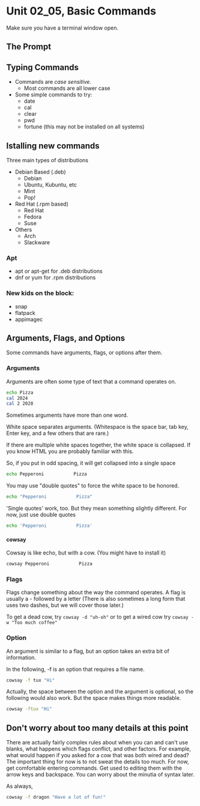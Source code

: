 # Unit 02_05, Basic Commands

Make sure you have a terminal window open.

## The Prompt

## Typing Commands

* Commands are *case sensitive.*
  * Most commands are all lower case
* Some simple commands to try:
  * date
  * cal
  * clear
  * pwd
  * fortune (this may not be installed on all systems)

## Istalling new commands

Three main types of distributions
* Debian Based  (.deb)
  * Debian
  * Ubuntu, Kubuntu, etc
  * Mint
  * Pop!
* Red Hat (.rpm based)
  * Red Hat
  * Fedora
  * Suse
* Others
  * Arch
  * Slackware
  
### Apt  
  * apt or apt-get for .deb distributions
  * dnf or yum for .rpm distributions

### New kids on the block:
  * snap
  * flatpack
  * appimagec      

## Arguments, Flags, and Options

Some commands have arguments, flags, or options after them.

### Arguments

Arguments are often some type of text that a command operates on.

```bash
echo Pizza
cal 2024
cal 2 2028
```

Sometimes arguments have more than one word.

White space separates arguments.  (Whitespace is the space bar, tab key, Enter key, and a few others that are rare.)

If there are multiple white spaces together, the white space is collapsed.  If you know HTML you are probably familiar with this.

So, if you put in odd spacing, it will get collapsed into a single space

```bash
echo Pepperoni           Pizza
```

You may use "double quotes" to force the white space to be honored.

```bash
echo "Pepperoni           Pizza"
```

'Single quotes' work, too.  But they mean something slightly different.  For now, just use double quotes

```bash
echo 'Pepperoni           Pizza'
```

#### cowsay

Cowsay is like echo, but with a cow.  (You might have to install it)

```bash
cowsay Pepperoni           Pizza
```

### Flags

Flags change something about the way the command operates.  A flag is usually a - followed by a letter (There is also sometimes a long form that uses two dashes, but we will cover those later.)

To get a dead cow, try ```cowsay -d "uh-oh"```  or to get a wired cow try ```cowsay -w "Too much coffee"```

### Option

An argument is similar to a flag, but an option takes an extra bit of information.

In the following, -f is an option that requires a file name.  

```bash
cowsay -f tux "Hi"
```

Actually, the space between the option and the argument is optional, so the following would also work.  But the space makes things more readable.

```bash
cowsay -ftux "Hi"
```

## Don't worry about too many details at this point

There are actually fairly complex rules about when you can and can't use blanks, what happens which flags conflict, and other factors.  For example, what would happen if you asked for a cow that was both wired and dead?  The important thing for now is to not sweat the details too much.  For now, get comfortable entering commands.  Get used to editing them with the arrow keys and backspace.  You can worry about the minutia of syntax later.

As always, 

```bash
cowsay -f dragon "Have a lot of fun!"
```
